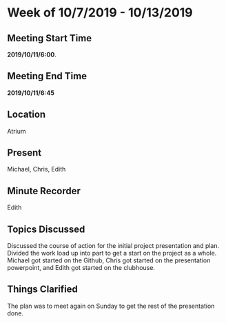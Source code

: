 # Week of 10/7/2019 - 10/13/2019

## Meeting Start Time
 **2019/10/11/6:00**.

## Meeting End Time

**2019/10/11/6:45**

## Location

Atrium

## Present

Michael, Chris, Edith

## Minute Recorder

Edith

## Topics Discussed

Discussed the course of action for the initial project presentation and plan. Divided the work load up into part to get a start on the project as a whole.
Michael got started on the Github, Chris got started on the presentation powerpoint, and Edith got started on the clubhouse. 

## Things Clarified

The plan was to meet again on Sunday to get the rest of the presentation done. 
